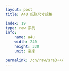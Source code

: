 ```yaml
---
layout: post
title: A4U 纸张尺寸规格

index: 19
type: raw 系列
info:
    name: a4u
    width: 240
    height: 330
    unit: 毫米

permalink: /cn/raw/sra3++/
---
```




